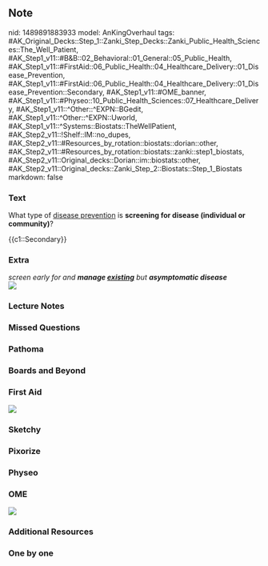 ## Note
nid: 1489891883933
model: AnKingOverhaul
tags: #AK_Original_Decks::Step_1::Zanki_Step_Decks::Zanki_Public_Health_Sciences::The_Well_Patient, #AK_Step1_v11::#B&B::02_Behavioral::01_General::05_Public_Health, #AK_Step1_v11::#FirstAid::06_Public_Health::04_Healthcare_Delivery::01_Disease_Prevention, #AK_Step1_v11::#FirstAid::06_Public_Health::04_Healthcare_Delivery::01_Disease_Prevention::Secondary, #AK_Step1_v11::#OME_banner, #AK_Step1_v11::#Physeo::10_Public_Health_Sciences::07_Healthcare_Delivery, #AK_Step1_v11::^Other::^EXPN::BGedit, #AK_Step1_v11::^Other::^EXPN::Uworld, #AK_Step1_v11::^Systems::Biostats::TheWellPatient, #AK_Step2_v11::!Shelf::IM::no_dupes, #AK_Step2_v11::#Resources_by_rotation::biostats::dorian::other, #AK_Step2_v11::#Resources_by_rotation::biostats::zanki::step1_biostats, #AK_Step2_v11::Original_decks::Dorian::im::biostats::other, #AK_Step2_v11::Original_decks::Zanki_Step_2::Biostats::Step_1_Biostats
markdown: false

### Text
What type of <u>disease prevention</u> is <b>screening for disease
(individual or community)</b>?
<div>
  {{c1::Secondary}}
</div>

### Extra
<div>
  <i>screen early for and <b>manage <u>existing</u></b> but
  <b>asymptomatic disease</b></i>
</div>
<div><img src="paste-72520522792961.jpg"></div>

### Lecture Notes


### Missed Questions


### Pathoma


### Boards and Beyond


### First Aid
<img src="tmpyk5ZVU.png">

### Sketchy


### Pixorize


### Physeo


### OME
<div class="ome-widget">
  <a href="https://onlinemeded.org?ref=anki"><img src=
  "_OME_AnkiFlashcards_General_3.png"></a>
</div>

### Additional Resources


### One by one

